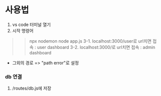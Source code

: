 # 사용법
1. vs code 터미널 열기
2. 시작 명령어 
>> npx nodemon node app.js 
3-1. localhost:3000/user로 url치면 접속 : user dashboard
3-2. localhost:3000/로 url치면 접속 : admin dashboard
* 그외의 경로 => "path error"로 설정
### db 연결
1. /routes/db.js에 저장